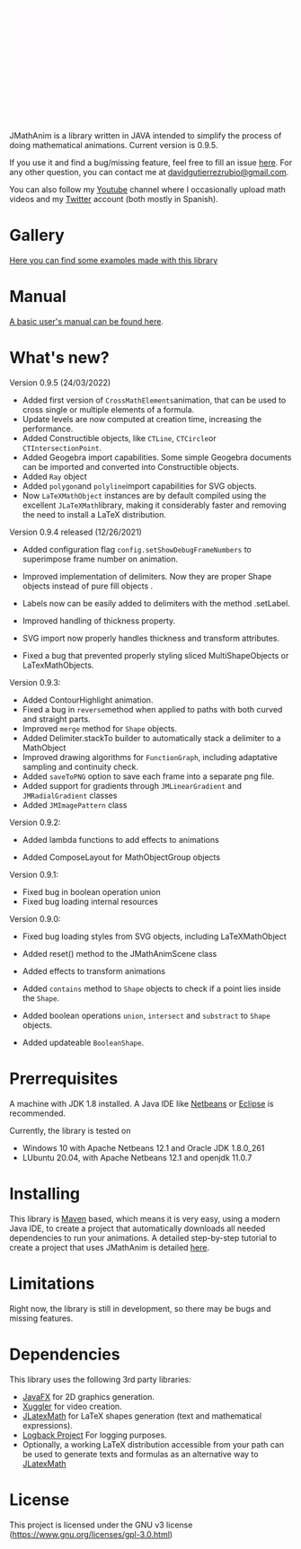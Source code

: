 ![logo](logo.gif)

JMathAnim is a library written in JAVA intended to simplify the process of doing mathematical animations. Current version is 0.9.5. 

If you use it and find a bug/missing feature, feel free to fill an issue [here](https://github.com/davidgutierrezrubio/jmathanim/issues). For any other question, you can contact me at davidgutierrezrubio@gmail.com.

You can also follow my [Youtube](https://www.youtube.com/channel/UCeczwEqSrAwZbPdHADN8rfQ) channel where I occasionally upload math videos and my [Twitter](https://twitter.com/DavidCalculin) account (both mostly in Spanish).

# Gallery
[Here you can find some examples made with this library ](Gallery/Gallery.html)

# Manual

[A basic user's manual can be found here](manual/index.html).

# What's new?

Version 0.9.5 (24/03/2022)

* Added first version of `CrossMathElements`animation, that can be used to cross single or multiple elements of a formula.
* Update levels are now computed at creation time, increasing the performance.
* Added Constructible objects, like `CTLine`, `CTCircle`or `CTIntersectionPoint`.
* Added Geogebra import capabilities. Some simple Geogebra documents can be imported and converted into Constructible objects.
* Added `Ray` object
* Added `polygon`and `polyline`import capabilities for SVG objects.
* Now `LaTeXMathObject` instances are by default compiled using the excellent `JLaTeXMath`library, making it considerably faster and removing the need to install a LaTeX distribution.

Version 0.9.4 released (12/26/2021)

* Added configuration flag `config.setShowDebugFrameNumbers` to superimpose frame number on animation.
* Improved implementation of delimiters. Now they are proper Shape objects instead of pure fill objects .
* Labels now can be easily added to delimiters with the method .setLabel.

* Improved handling of thickness property.
* SVG import now properly handles thickness and transform attributes.

* Fixed a bug that prevented properly styling sliced MultiShapeObjects or LaTexMathObjects.

Version 0.9.3:

* Added ContourHighlight animation.
* Fixed a bug in `reverse`method when applied to paths with both curved and straight parts.
* Improved `merge` method for `Shape` objects.
* Added Delimiter.stackTo builder to automatically stack a delimiter to a MathObject
* Improved drawing algorithms for `FunctionGraph`, including adaptative sampling and continuity check.
* Added `saveToPNG` option to save each frame into a separate png file.
* Added support for gradients through `JMLinearGradient` and `JMRadialGradient` classes
* Added `JMImagePattern` class

Version 0.9.2:

* Added lambda functions to add effects to animations

* Added ComposeLayout for MathObjectGroup objects

Version 0.9.1:

* Fixed bug in boolean operation union 
* Fixed bug loading internal resources

Version 0.9.0:

* Fixed bug loading styles from SVG objects, including LaTeXMathObject
* Added reset() method to the JMathAnimScene class

* Added effects to transform animations

* Added `contains` method to `Shape` objects to check if a point lies inside the `Shape`.
* Added  boolean operations `union`, `intersect` and  `substract` to `Shape` objects.
* Added updateable `BooleanShape`.
# Prerrequisites
A machine with JDK 1.8 installed. A Java IDE like [Netbeans](https://netbeans.org/) or [Eclipse](https://www.eclipse.org/projects/) is recommended.

Currently, the library is tested on

* Windows 10 with Apache Netbeans 12.1 and Oracle JDK 1.8.0_261
* LUbuntu 20.04, with Apache Netbeans 12.1 and openjdk 11.0.7

# Installing
This library is [Maven](https://maven.apache.org/) based, which means it is very easy, using a modern Java IDE, to create a project that automatically downloads all needed dependencies to run your animations. A detailed step-by-step tutorial to create a project that uses JMathAnim is detailed [here](manual\00_Installing\Installing.html).

# Limitations
Right now, the library is still in development, so there may be bugs and missing features.

# Dependencies
This library uses the following 3rd party libraries:
* [JavaFX](https://openjfx.io/) for 2D graphics generation.
* [Xuggler](http://www.xuggle.com/xuggler/) for video creation.
* [JLatexMath](https://github.com/opencollab/jlatexmath) for LaTeX shapes generation (text and mathematical expressions).
* [Logback Project](http://logback.qos.ch/) For logging purposes.
* Optionally, a working LaTeX distribution accessible from your path can be used to generate texts and formulas as an alternative way to [JLatexMath](https://github.com/opencollab/jlatexmath)

# License
This project is licensed under the GNU v3 license (https://www.gnu.org/licenses/gpl-3.0.html)

